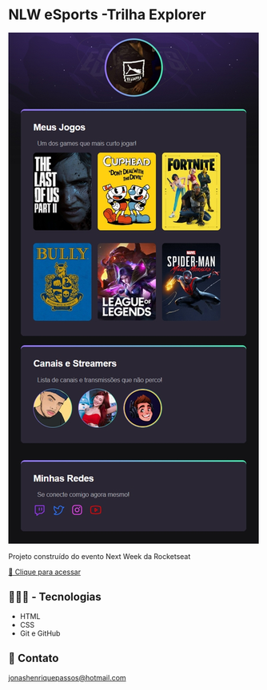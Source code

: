 # NLW eSports -Trilha Explorer

![preview](./imagens/img-nlw.jpg) 

Projeto construído do evento Next Week da Rocketseat

[🔗 Clique para acessar](https://jonashenrique.github.io/projeto-nlw)

## 👨🏽‍💻 - Tecnologias

- HTML
- CSS
- Git e GitHub

## 🧡 Contato

jonashenriquepassos@hotmail.com